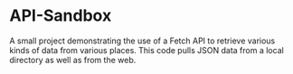 # API-Sandbox
A small project demonstrating the use of a Fetch API to retrieve various kinds of data from various places. 
This code pulls JSON data from a local directory as well as from the web.
